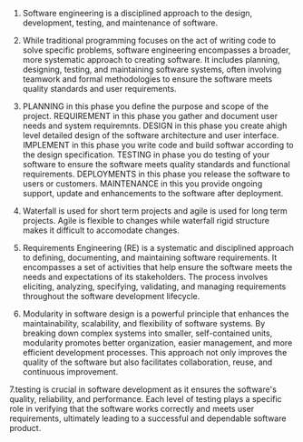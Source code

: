 1. Software engineering is a disciplined approach to the design, development, testing, and maintenance of software.

2. While traditional programming focuses on the act of writing code to solve specific problems, software engineering encompasses a broader, more systematic approach to creating software. It includes planning, designing, testing, and maintaining software systems, often involving teamwork and formal methodologies to ensure the software meets quality standards and user requirements.

3. PLANNING in this phase you define the purpose and scope of the project.
   REQUIREMENT in this phase you gather and document user needs and system requiremnts.
   DESIGN in this phase you create ahigh level detailed design of the software architecture and user interface.
   IMPLEMENT in this phase you write code and build softwar according to the design specification.
   TESTING in phase you do testing of your software to ensure the software meets quality standards and functional requirements.
   DEPLOYMENTS in this phase you release the software to users or customers.
   MAINTENANCE in this you provide ongoing support, update and enhancements to the software after deployment.

4. Waterfall is used for short term projects and agile is used for long term projects.
   Agile is flexible to changes while waterfall rigid structure makes it difficult to accomodate changes.

5. Requirements Engineering (RE) is a systematic and disciplined approach to defining, documenting, and maintaining software requirements. It encompasses a set of activities that help ensure the software meets the needs and expectations of its stakeholders. The process involves eliciting, analyzing, specifying, validating, and managing requirements throughout the software development lifecycle.

6. Modularity in software design is a powerful principle that enhances the maintainability, scalability, and flexibility of software systems. By breaking down complex systems into smaller, self-contained units, modularity promotes better organization, easier management, and more efficient development processes. This approach not only improves the quality of the software but also facilitates collaboration, reuse, and continuous improvement.

7.testing is crucial in software development as it ensures the software's quality, reliability, and performance. Each level of testing plays a specific role in verifying that the software works correctly and meets user requirements, ultimately leading to a successful and dependable software product.



